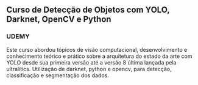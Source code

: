 ## Curso de Detecção de Objetos com YOLO, Darknet, OpenCV e Python

### UDEMY

Este curso abordou tópicos de visão computacional, desenvolvimento e conhecimento teórico e prático sobre a arquitetura do estado da arte com YOLO desde sua primeira versão até a versão 8 última lançada pela ultralitics. Utilização de darknet, python e opencv, para detecção, classificação e segmentação dos dados.
